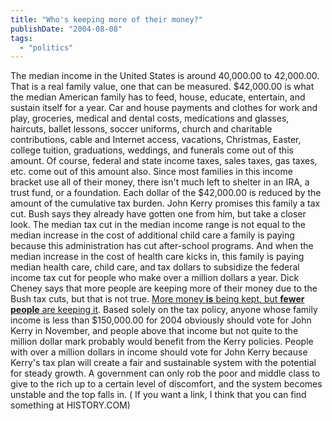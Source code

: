 ```yaml
---
title: "Who's keeping more of their money?"
publishDate: "2004-08-08"
tags: 
  - "politics"
---
```


The median income in the United States is around 40,000.00 to 42,000.00. That is a real family value, one that can be measured. $42,000.00 is what the median American family has to feed, house, educate, entertain, and sustain itself for a year. Car and house payments and clothes for work and play, groceries, medical and dental costs, medications and glasses, haircuts, ballet lessons, soccer uniforms, church and charitable contributions, cable and Internet access, vacations, Christmas, Easter, college tuition, graduations, weddings, and funerals come out of this amount. Of course, federal and state income taxes, sales taxes, gas taxes, etc. come out of this amount also. Since most families in this income bracket use all of their money, there isn't much left to shelter in an IRA, a trust fund, or a foundation. Each dollar of the $42,000.00 is reduced by the amount of the cumulative tax burden. John Kerry promises this family a tax cut. Bush says they already have gotten one from him, but take a closer look. The median tax cut in the median income range is not equal to the median increase in the cost of additional child care a family is paying because this administration has cut after-school programs. And when the median increase in the cost of health care kicks in, this family is paying median health care, child care, and tax dollars to subsidize the federal income tax cut for people who make over a million dollars a year. Dick Cheney says that more people are keeping more of their money due to the Bush tax cuts, but that is not true. [More money **is** being kept, but **fewer people** are keeping it](http://www.lcurve.org/). Based solely on the tax policy, anyone whose family income is less than $150,000.00 for 2004 obviously should vote for John Kerry in November, and people above that income but not quite to the million dollar mark probably would benefit from the Kerry policies. People with over a million dollars in income should vote for John Kerry because Kerry's tax plan will create a fair and sustainable system with the potential for steady growth. A government can only rob the poor and middle class to give to the rich up to a certain level of discomfort, and the system becomes unstable and the top falls in. ( If you want a link, I think that you can find something at HISTORY.COM)
